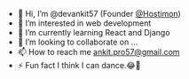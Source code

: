 - 👋 Hi, I’m @devankit57 (Founder <a href="https://hostimon.in">@Hostimon</a>)
- 👀 I’m interested in web development
- 🌱 I’m currently learning React and Django
- 💞️ I’m looking to collaborate on ...
- 📫 How to reach me <a href="ankit.pro67@gmail.com">ankit.pro57@gmail.com</a>
- ⚡ Fun fact I think I can dance.😂🤣

<!---
devankit57/devankit57 is a ✨ special ✨ repository because its `README.md` (this file) appears on your GitHub profile.
You can click the Preview link to take a look at your changes.
--->
